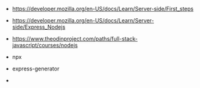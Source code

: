 - https://developer.mozilla.org/en-US/docs/Learn/Server-side/First_steps
- https://developer.mozilla.org/en-US/docs/Learn/Server-side/Express_Nodejs
- https://www.theodinproject.com/paths/full-stack-javascript/courses/nodejs

- npx
- express-generator
-
